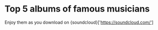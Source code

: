# Top 5 albums of famous musicians

Enjoy them as you download on {soundcloud}['https://soundcloud.com/']